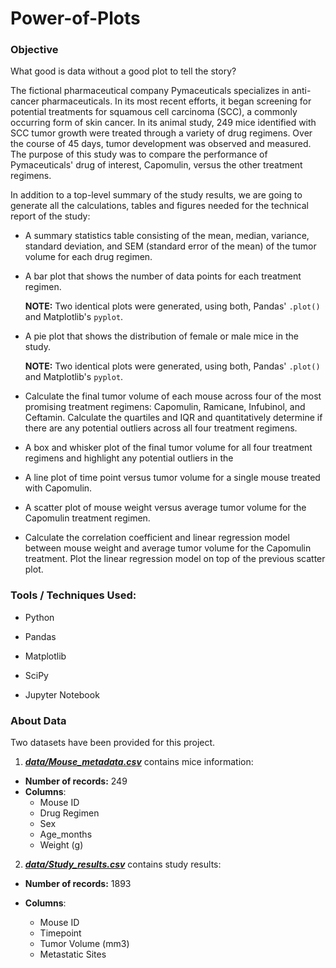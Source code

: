 # Power-of-Plots

### Objective

What good is data without a good plot to tell the story?

The fictional pharmaceutical company Pymaceuticals specializes in anti-cancer pharmaceuticals. In its most recent efforts, it began screening for potential treatments for squamous cell carcinoma (SCC), a commonly occurring form of skin cancer. In its animal study, 249 mice identified with SCC tumor growth were treated through a variety of drug regimens. Over the course of 45 days, tumor development was observed and measured. The purpose of this study was to compare the performance of Pymaceuticals' drug of interest, Capomulin, versus the other treatment regimens.

In addition to a top-level summary of the study results, we are going to generate all the calculations, tables and figures needed for the technical report of the study:

-  A summary statistics table consisting of the mean, median, variance, standard deviation, and SEM (standard error of the mean) of the tumor volume for each drug regimen.

- A bar plot  that shows the number of data points for each treatment regimen.

  **NOTE:** Two identical plots were generated, using both, Pandas' `.plot()` and Matplotlib's `pyplot`.

- A pie plot that shows the distribution of female or male mice in the study.

  **NOTE:** Two identical plots were generated, using both, Pandas' `.plot()` and Matplotlib's `pyplot`.

- Calculate the final tumor volume of each mouse across four of the most promising treatment regimens: Capomulin, Ramicane, Infubinol, and Ceftamin. Calculate the quartiles and IQR and quantitatively determine if there are any potential outliers across all four treatment regimens.

- A box and whisker plot of the final tumor volume for all four treatment regimens and highlight any potential outliers in the 

- A line plot of time point versus tumor volume for a single mouse treated with Capomulin.

- A scatter plot of mouse weight versus average tumor volume for the Capomulin treatment regimen.

- Calculate the correlation coefficient and linear regression model between mouse weight and average tumor volume for the Capomulin treatment. Plot the linear regression model on top of the previous scatter plot.

### Tools / Techniques Used:

- Python

- Pandas

- Matplotlib

- SciPy
- Jupyter Notebook



### About Data

 Two datasets have been provided for this project. 

1. <u>***data/Mouse_metadata.csv***</u> contains mice information:

-  **Number of records:**      249
- **Columns**:
  -  Mouse ID
  - Drug Regimen
  - Sex
  - Age_months
  - Weight (g)

2. <u>***data/Study_results.csv***</u> contains study results:

-  **Number of records:**      1893

- **Columns**:
  - Mouse ID
  - Timepoint
  - Tumor Volume (mm3)
  - Metastatic Sites